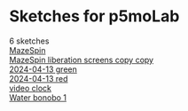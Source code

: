 # Sketches for p5moLab
6 sketches  
[MazeSpin](https://editor.p5js.org/p5moLab/sketches/S9irL-RJA)<!-- 2024-04-13T15:25:59.849Z -->  
[MazeSpin liberation screens copy copy](https://editor.p5js.org/p5moLab/sketches/EhZJTt9ym)<!-- 2024-04-13T15:14:19.487Z -->  
[2024-04-13 green](https://editor.p5js.org/p5moLab/sketches/1_hwEYk7p)<!-- 2024-04-13T14:55:15.558Z -->  
[2024-04-13 red](https://editor.p5js.org/p5moLab/sketches/6S3jzU3bm)<!-- 2024-04-13T14:54:47.198Z -->  
[video clock](https://editor.p5js.org/p5moLab/sketches/XALbXQeCG)<!-- 2024-04-13T14:30:59.364Z -->  
[Water bonobo 1](https://editor.p5js.org/p5moLab/sketches/m5CKtY0uE)<!-- 2024-04-12T04:16:41.763Z -->  